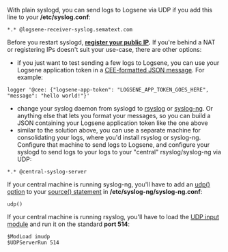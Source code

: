 With plain syslogd, you can send logs to Logsene via UDP if you add this
line to your **/etc/syslog.conf**:

``` syntaxhighlighter-pre
*.* @logsene-receiver-syslog.sematext.com
```

Before you restart syslogd, **[register your public
IP](Authorizing-IPs-for-Syslog.html).** If you're behind a NAT
or registering IPs doesn't suit your use-case, there are other options:

  - if you just want to test sending a few logs to Logsene, you can use
    your Logsene application token in a [CEE-formatted JSON
    message](JSON-Messages-over-Syslog.html). For
example:

<!-- end list -->

``` syntaxhighlighter-pre
logger '@cee: {"logsene-app-token": "LOGSENE_APP_TOKEN_GOES_HERE", "message": "hello world!"}'
```

  - change your syslog daemon from syslogd to
    [rsyslog](rsyslog.html) or
    [syslog-ng](syslog-ng.html). Or anything else that lets you
    format your messages, so you can build a JSON containing your
    Logsene application token like the one above
  - similar to the solution above, you can use a separate machine for
    consolidating your logs, where you'd install rsyslog or syslog-ng.
    Configure that machine to send logs to Logsene, and configure your
    syslogd to send logs to your logs to your "central"
    rsyslog/syslog-ng via UDP:

<!-- end list -->

``` syntaxhighlighter-pre
*.* @central-syslog-server
```

If your central machine is running syslog-ng, you'll have to add an
[udp()
option](http://www.balabit.com/sites/default/files/documents/syslog-ng-ose-3.3-guides/en/syslog-ng-ose-v3.3-guide-admin-en/html/reference_source_tcpudp.html)
to your [source()
statement](https://sematext.atlassian.net/wiki/display/PUBLOGSENE/syslog-ng#syslog-ng-ConfigureSources)
in **/etc/syslog-ng/syslog-ng.conf**:

``` syntaxhighlighter-pre
udp()
```

If your central machine is running rsyslog, you'll have to load the [UDP
input module](http://www.rsyslog.com/doc/imudp.html) and run it on the
standard **port 514**:

``` syntaxhighlighter-pre
$ModLoad imudp
$UDPServerRun 514
```

  

